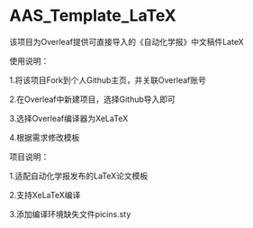 # AAS_Template_LaTeX
该项目为Overleaf提供可直接导入的《自动化学报》中文稿件LateX



使用说明：

1.将该项目Fork到个人Github主页，并关联Overleaf账号

2.在Overleaf中新建项目，选择Github导入即可

3.选择Overleaf编译器为XeLaTeX

4.根据需求修改模板


项目说明：

1.适配自动化学报发布的LaTeX论文模板

2.支持XeLaTeX编译

3.添加编译环境缺失文件picins.sty

